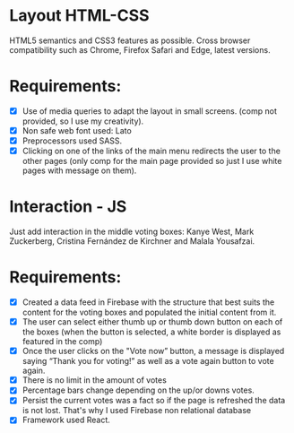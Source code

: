 # Layout HTML-CSS

HTML5 semantics and CSS3 features as possible. Cross browser compatibility such as Chrome, Firefox Safari and Edge, latest versions.

# Requirements:

- [x] Use of media queries to adapt the layout in small screens. (comp not provided, so I use my creativity).
- [x] Non safe web font used: Lato
- [x] Preprocessors used SASS.
- [x] Clicking on one of the links of the main menu redirects the user to the other pages (only comp for the main page provided so just I use white pages with message on them).

# Interaction - JS

Just add interaction in the middle voting boxes: Kanye West, Mark Zuckerberg, Cristina Fernández de Kirchner and Malala Yousafzai.

# Requirements:

 - [x] Created a data feed in Firebase with the structure that best suits the content for the voting boxes and populated the initial content from it.
 - [x] The user can select either thumb up or thumb down button on each of the boxes (when the button is selected, a white border is displayed as featured in the comp)
 - [x] Once the user clicks on the "Vote now” button, a message is displayed saying “Thank you for voting!” as well as a vote again button to vote again.
 - [x] There is no limit in the amount of votes
 - [x] Percentage bars change depending on the up/or downs votes.
 - [x] Persist the current votes was a fact so if the page is refreshed the data is not lost. That's why I used Firebase non relational database
 - [x] Framework used React.